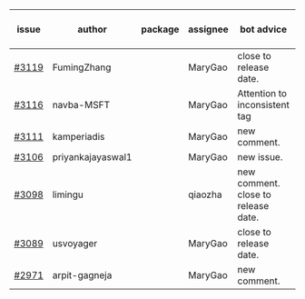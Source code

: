 | issue | author | package | assignee | bot advice | created date of issue | target release date | date from target |
| ------ | ------ | ------ | ------ | ------ | ------ | ------ | :-----: |
| [#3119](https://github.com/Azure/sdk-release-request/issues/3119) | FumingZhang |  | MaryGao | close to release date.  | 08-24 | 08-26 | -2 |
| [#3116](https://github.com/Azure/sdk-release-request/issues/3116) | navba-MSFT |  | MaryGao | Attention to inconsistent tag | 08-24 | 09-07 |  |
| [#3111](https://github.com/Azure/sdk-release-request/issues/3111) | kamperiadis |  | MaryGao | new comment. | 08-23 | 08-25 |  |
| [#3106](https://github.com/Azure/sdk-release-request/issues/3106) | priyankajayaswal1 |  | MaryGao | new issue. | 08-22 | 09-05 |  |
| [#3098](https://github.com/Azure/sdk-release-request/issues/3098) | limingu |  | qiaozha | new comment. close to release date.  | 08-18 | 08-31 | 2 |
| [#3089](https://github.com/Azure/sdk-release-request/issues/3089) | usvoyager |  | MaryGao | close to release date.  | 08-12 | 08-29 | 0 |
| [#2971](https://github.com/Azure/sdk-release-request/issues/2971) | arpit-gagneja |  | MaryGao | new comment. | 07-04 | 09-30 |  |
